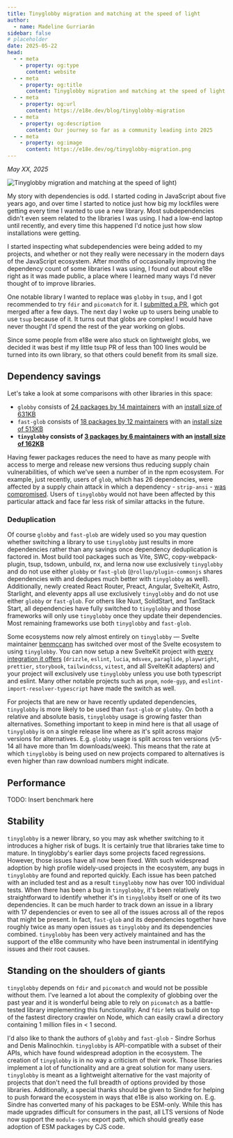 ```yaml
---
title: Tinyglobby migration and matching at the speed of light
author:
  - name: Madeline Gurriarán
sidebar: false
# placeholder
date: 2025-05-22
head:
  - - meta
    - property: og:type
      content: website
  - - meta
    - property: og:title
      content: Tinyglobby migration and matching at the speed of light
  - - meta
    - property: og:url
      content: https://e18e.dev/blog/tinyglobby-migration
  - - meta
    - property: og:description
      content: Our journey so far as a community leading into 2025
  - - meta
    - property: og:image
      content: https://e18e.dev/og/tinyglobby-migration.png
---
```


_May XX, 2025_

![Tinyglobby migration and matching at the speed of light)](/og/tinyglobby-migration.png)

My story with dependencies is odd. I started coding in JavaScript about five years ago,
and over time I started to notice just how big my lockfiles were getting every time
I wanted to use a new library. Most subdependencies didn't even seem related to the libraries I was using.
I had a low-end laptop until recently, and every time this happened I'd notice just how slow installations were getting.

I started inspecting what subdependencies were being added to my projects, and whether or not they really were
necessary in the modern days of the JavaScript ecosystem. After months of occasionally improving the dependency count
of some libraries I was using, I found out about e18e right as it was made public, a place where I learned many
ways I'd never thought of to improve libraries.

One notable library I wanted to replace was `globby` in `tsup`, and I got recommended to try `fdir` and `picomatch`
for it. I [submitted a PR](https://github.com/egoist/tsup/pull/1158), which got merged after a few days.
The next day I woke up to users being unable to use `tsup` because of it. It turns out that globs are complex!
I would have never thought I'd spend the rest of the year working on globs.

Since some people from e18e were also stuck on lightweight globs, we decided it was best if my little tsup PR
of less than 100 lines would be turned into its own library, so that others could benefit from its small size.

## Dependency savings

Let's take a look at some comparisons with other libraries in this space:

- `globby` consists of [24 packages by 14 maintainers](https://npmgraph.js.org/?q=globby) with an [install size of 631KB](https://pkg-size.dev/globby)
- `fast-glob` consists of [18 packages by 12 maintainers](https://npmgraph.js.org/?q=fast-glob) with an [install size of 513KB](https://pkg-size.dev/fast-glob)
- **`tinyglobby` consists of [3 packages by 6 maintainers](https://npmgraph.js.org/?q=tinyglobby) with an [install size of 162KB](https://pkg-size.dev/tinyglobby)**

Having fewer packages reduces the need to have as many people with access to merge and release new versions thus reducing supply chain vulnerabilities, of which we've seen a number of in the npm ecosystem. For example, just recently, users of `glob`, which has 26 dependencies, were affected by a supply chain attack in which a dependency - `strip-ansi` - [was compromised](https://socket.dev/blog/npm-author-qix-compromised-in-major-supply-chain-attack). Users of `tinyglobby` would not have been affected by this particular attack and face far less risk of similar attacks in the future.

### Deduplication

Of course `globby` and `fast-glob` are widely used so you may question whether switching a library to use `tinyglobby` just results in more dependencies rather than any savings once dependency deduplication is factored in. Most build tool packages such as Vite, SWC, copy-webpack-plugin, tsup, tsdown, unbuild, nx, and lerna now use exclusively `tinyglobby` and do not use either `globby` or `fast-glob` (`@rollup/plugin-commonjs` shares dependencies with and dedupes much better with `tinyglobby` as well). Additionally, newly created React Router, Preact, Angular, SvelteKit, Astro, Starlight, and eleventy apps all use exclusively `tinyglobby` and do not use either `globby` or `fast-glob`. For others like Nuxt, SolidStart, and TanStack Start, all dependencies have fully switched to `tinyglobby` and those frameworks will only use `tinyglobby` once they update their dependencies. Most remaining frameworks use both `tinyglobby` and `fast-glob`.

Some ecosystems now rely almost entirely on `tinyglobby` — Svelte maintainer [benmccann](https://www.benmccann.com/) has switched over most of the Svelte ecosystem to using `tinyglobby`. You can now setup a new SvelteKit project with [every integration it offers](https://svelte.dev/docs/cli/sv-add#Official-add-ons) (`drizzle`, `eslint`, `lucia`, `mdsvex`, `paraglide`, `playwright`, `prettier`, `storybook`, `tailwindcss`, `vitest`, and all SvelteKit adapters) and your project will exclusively use `tinyglobby` unless you use both typescript and eslint. Many other notable projects such as `pnpm`, `node-gyp`, and `eslint-import-resolver-typescript` have made the switch as well.

For projects that are new or have recently updated dependencies, `tinyglobby` is more likely to be used than `fast-glob` or `globby`. On both a relative and absolute basis, `tinyglobby` usage is growing faster than alternatives. Something important to keep in mind here is that all usage of `tinyglobby` is on a single release line where as it's split across major versions for alternatives. E.g. `globby` usage is split across ten versions (v5-14 all have more than 1m downloads/week). This means that the rate at which `tinyglobby` is being used on new projects compared to alternatives is even higher than raw download numbers might indicate.

## Performance

TODO: Insert benchmark here

## Stability

`tinyglobby` is a newer library, so you may ask whether switching to it introduces a higher risk of bugs. It is certainly true that libraries take time to mature. In tinyglobby's earlier days some projects faced regressions. However, those issues have all now been fixed. With such widespread adoption by high profile widely-used projects in the ecosystem, any bugs in `tinyglobby` are found and reported quickly. Each issue has been patched with an included test and as a result `tinyglobby` now has over 100 individual tests. When there has been a bug in `tinyglobby`, it's been relatively straightforward to identify whether it's in `tinyglobby` itself or one of its two dependencies. It can be much harder to track down an issue in a library with 17 dependencies or even to see all of the issues across all of the repos that might be present. In fact, `fast-glob` and its dependencies together have roughly twice as many open issues as `tinyglobby` and its dependencies combined. `tinyglobby` has been very actively maintained and has the support of the e18e community who have been instrumental in identifying issues and their root causes.

## Standing on the shoulders of giants

`tinyglobby` depends on `fdir` and `picomatch` and would not be possible without them. I've learned a lot about the complexity of globbing over the past year and it is wonderful being able to rely on `picomatch` as a battle-tested library implementing this functionality. And `fdir` lets us build on top of the fastest directory crawler on Node, which can easily crawl a directory containing 1 million files in < 1 second.

I'd also like to thank the authors of `globby` and `fast-glob` - Sindre Sorhus and Denis Malinochkin. `tinyglobby` is API-compatible with a subset of their APIs, which have found widespread adoption in the ecosystem. The creation of `tinyglobby` is in no way a criticism of their work. Those libraries implement a lot of functionality and are a great solution for many users. `tinyglobby` is meant as a lightweight alternative for the vast majority of projects that don't need the full breadth of options provided by those libraries. Additionally, a special thanks should be given to Sindre for helping to push forward the ecosystem in ways that e18e is also working on. E.g. Sindre has converted many of his packages to be ESM-only. While this has made upgrades difficult for consumers in the past, all LTS versions of Node now support the `module-sync` export path, which should greatly ease adoption of ESM packages by CJS code.
